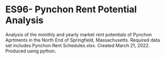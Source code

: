 # ES96- Pynchon Rent Potential Analysis
Analysis of the monthly and yearly market rent potentials of Pynchon Aprtments in the North End of Springfield, Massachusetts. Required data set includes Pynchon Rent Schedules.xlsx. Created March 21, 2022. Produced using python. 
